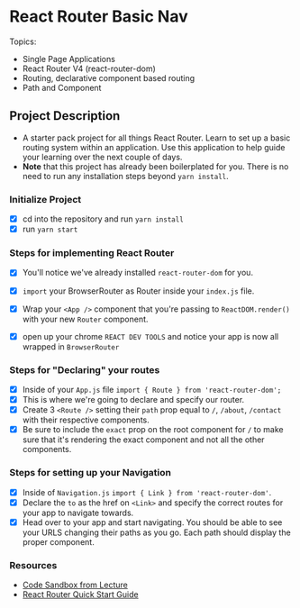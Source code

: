 # React Router Basic Nav

Topics:

* Single Page Applications
* React Router V4 (react-router-dom)
* Routing, declarative component based routing
* Path and Component

## Project Description

* A starter pack project for all things React Router. Learn to set up a basic routing system within an application. Use this application to help guide your learning over the next couple of days.
* **Note** that this project has already been boilerplated for you. There is no need to run any installation steps beyond `yarn install`.

### Initialize Project

- [X] cd into the repository and run `yarn install`
- [X] run `yarn start`

### Steps for implementing React Router

- [X] You'll notice we've already installed `react-router-dom` for you.
- [X] `import` your BrowserRouter as Router inside your `index.js` file.
- [X] Wrap your `<App />` component that you're passing to `ReactDOM.render()` with your new `Router` component.
- [X] open up your chrome `REACT DEV TOOLS` and notice your app is now all wrapped in `BrowserRouter`


### Steps for "Declaring" your routes

- [X] Inside of your `App.js` file `import { Route } from 'react-router-dom';`
- [X] This is where we're going to declare and specify our router.
- [X] Create 3 `<Route />` setting their `path` prop equal to `/`, `/about`, `/contact` with their respective components.
- [X] Be sure to include the `exact` prop on the root component for `/` to make sure that it's rendering the exact component and not all the other components.

### Steps for setting up your Navigation

- [X] Inside of `Navigation.js` `import { Link } from 'react-router-dom'`.
- [X] Declare the `to` as the href on `<Link>` and specify the correct routes for your app to navigate towards.
- [X] Head over to your app and start navigating. You should be able to see your URLS changing their paths as you go. Each path should display the proper component. 

### Resources

* [Code Sandbox from Lecture](https://codesandbox.io/s/n58oqgwmP)
* [React Router Quick Start Guide](https://reacttraining.com/react-router/web/guides/quick-start)